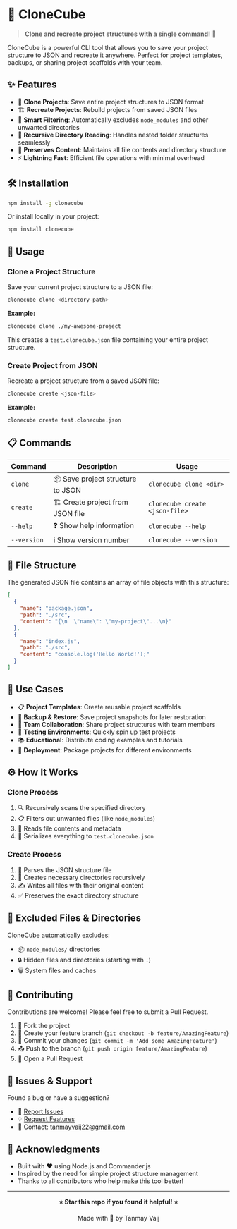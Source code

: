 # 🎲 CloneCube

> **Clone and recreate project structures with a single command!** 🚀

CloneCube is a powerful CLI tool that allows you to save your project structure to JSON and recreate it anywhere. Perfect for project templates, backups, or sharing project scaffolds with your team.

## ✨ Features

- 📁 **Clone Projects**: Save entire project structures to JSON format
- 🏗️ **Recreate Projects**: Rebuild projects from saved JSON files  
- 🚫 **Smart Filtering**: Automatically excludes `node_modules` and other unwanted directories
- 🔄 **Recursive Directory Reading**: Handles nested folder structures seamlessly
- 📝 **Preserves Content**: Maintains all file contents and directory structure
- ⚡ **Lightning Fast**: Efficient file operations with minimal overhead

## 🛠️ Installation

```bash
npm install -g clonecube
```

Or install locally in your project:

```bash
npm install clonecube
```

## 🚀 Usage

### Clone a Project Structure

Save your current project structure to a JSON file:

```bash
clonecube clone <directory-path>
```

**Example:**
```bash
clonecube clone ./my-awesome-project
```

This creates a `test.clonecube.json` file containing your entire project structure.

### Create Project from JSON

Recreate a project structure from a saved JSON file:

```bash
clonecube create <json-file>
```

**Example:**
```bash
clonecube create test.clonecube.json
```

## 📋 Commands

| Command | Description | Usage |
|---------|-------------|-------|
| `clone` | 📦 Save project structure to JSON | `clonecube clone <dir>` |
| `create` | 🏗️ Create project from JSON file | `clonecube create <json-file>` |
| `--help` | ❓ Show help information | `clonecube --help` |
| `--version` | ℹ️ Show version number | `clonecube --version` |

## 📁 File Structure

The generated JSON file contains an array of file objects with this structure:

```json
[
  {
    "name": "package.json",
    "path": "./src",
    "content": "{\n  \"name\": \"my-project\"...\n}"
  },
  {
    "name": "index.js",
    "path": "./src",
    "content": "console.log('Hello World!');"
  }
]
```

## 🎯 Use Cases

- 📋 **Project Templates**: Create reusable project scaffolds
- 🔄 **Backup & Restore**: Save project snapshots for later restoration
- 👥 **Team Collaboration**: Share project structures with team members
- 🧪 **Testing Environments**: Quickly spin up test projects
- 📚 **Educational**: Distribute coding examples and tutorials
- 🚀 **Deployment**: Package projects for different environments

## ⚙️ How It Works

### Clone Process
1. 🔍 Recursively scans the specified directory
2. 📋 Filters out unwanted files (like `node_modules`)
3. 📖 Reads file contents and metadata
4. 💾 Serializes everything to `test.clonecube.json`

### Create Process
1. 📄 Parses the JSON structure file
2. 📁 Creates necessary directories recursively
3. ✍️ Writes all files with their original content
4. ✅ Preserves the exact directory structure

## 🚫 Excluded Files & Directories

CloneCube automatically excludes:
- 📦 `node_modules/` directories
- 🔒 Hidden files and directories (starting with `.`)
- 🗑️ System files and caches

## 🤝 Contributing

Contributions are welcome! Please feel free to submit a Pull Request.

1. 🍴 Fork the project
2. 🌟 Create your feature branch (`git checkout -b feature/AmazingFeature`)
3. 💾 Commit your changes (`git commit -m 'Add some AmazingFeature'`)
4. 📤 Push to the branch (`git push origin feature/AmazingFeature`)
5. 🎉 Open a Pull Request

## 🐛 Issues & Support

Found a bug or have a suggestion? 

- 🐛 [Report Issues](https://github.com/tanmayvaij/clonecube/issues)
- 💡 [Request Features](https://github.com/tanmayvaij/clonecube/issues/new)
- 📧 Contact: tanmayvaij22@gmail.com

## 🙏 Acknowledgments

- Built with ❤️ using Node.js and Commander.js
- Inspired by the need for simple project structure management
- Thanks to all contributors who help make this tool better!

---

<div align="center">

**⭐ Star this repo if you found it helpful! ⭐**

Made with 💖 by Tanmay Vaij

</div>